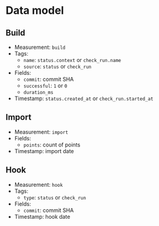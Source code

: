 # Data model

## Build

- Measurement: `build`
- Tags:
  - `name`: `status.context` or `check_run.name`
  - `source`: `status` or `check_run`
- Fields:
  - `commit`: commit SHA
  - `successful`: `1` or `0`
  - `duration_ms`
- Timestamp: `status.created_at` or `check_run.started_at`

## Import

- Measurement: `import`
- Fields:
  - `points`: count of points
- Timestamp: import date

## Hook

- Measurement: `hook`
- Tags:
  - `type`: `status` or `check_run`
- Fields:
  - `commit`: commit SHA
- Timestamp: hook date
